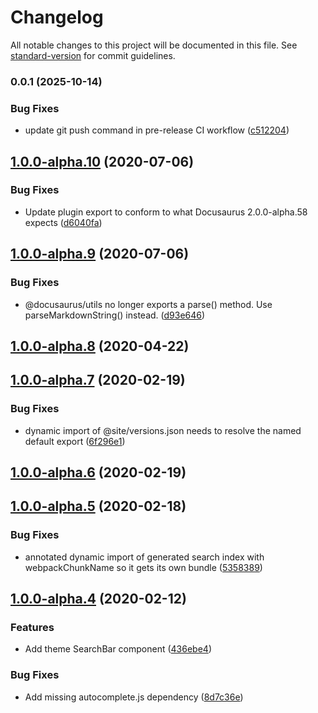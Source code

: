 # Changelog

All notable changes to this project will be documented in this file. See [standard-version](https://github.com/conventional-changelog/standard-version) for commit guidelines.

### 0.0.1 (2025-10-14)


### Bug Fixes

* update git push command in pre-release CI workflow ([c512204](https://github.com/mikemimik/docusaurus-plugin-lunr/commit/c51220469bbe7d2f0f88ce181a0ade24b9334afe))

## [1.0.0-alpha.10](https://github.com/daldridge/docusaurus-plugin-lunr/compare/v1.0.0-alpha.9...v1.0.0-alpha.10) (2020-07-06)

### Bug Fixes

- Update plugin export to conform to what Docusaurus 2.0.0-alpha.58 expects ([d6040fa](https://github.com/daldridge/docusaurus-plugin-lunr/commit/d6040fa3c57748473c9d044b6553be648f25a6f6))

## [1.0.0-alpha.9](https://github.com/daldridge/docusaurus-plugin-lunr/compare/v1.0.0-alpha.8...v1.0.0-alpha.9) (2020-07-06)

### Bug Fixes

- @docusaurus/utils no longer exports a parse() method. Use parseMarkdownString() instead. ([d93e646](https://github.com/daldridge/docusaurus-plugin-lunr/commit/d93e646e73101ccd197e0a194ada16bc916aca9b))

## [1.0.0-alpha.8](https://github.com/daldridge/docusaurus-plugin-lunr/compare/v1.0.0-alpha.7...v1.0.0-alpha.8) (2020-04-22)

## [1.0.0-alpha.7](https://github.com/daldridge/docusaurus-plugin-lunr/compare/v1.0.0-alpha.6...v1.0.0-alpha.7) (2020-02-19)

### Bug Fixes

- dynamic import of @site/versions.json needs to resolve the named default export ([6f296e1](https://github.com/daldridge/docusaurus-plugin-lunr/commit/6f296e196cd1a2e2a164c16330163d4a7d905058))

## [1.0.0-alpha.6](https://github.com/daldridge/docusaurus-plugin-lunr/compare/v1.0.0-alpha.5...v1.0.0-alpha.6) (2020-02-19)

## [1.0.0-alpha.5](https://github.com/daldridge/docusaurus-plugin-lunr/compare/v1.0.0-alpha.4...v1.0.0-alpha.5) (2020-02-18)

### Bug Fixes

- annotated dynamic import of generated search index with webpackChunkName so it gets its own bundle ([5358389](https://github.com/daldridge/docusaurus-plugin-lunr/commit/5358389dffbd400c9e5426631dc2d2ea4ca7dee3))

## [1.0.0-alpha.4](https://github.com/daldridge/docusaurus-plugin-lunr/compare/v1.0.0-alpha.2...v1.0.0-alpha.4) (2020-02-12)

### Features

- Add theme SearchBar component ([436ebe4](https://github.com/daldridge/docusaurus-plugin-lunr/commit/436ebe42f073eb57ac80ff6fa30896841c6b4fd6))

### Bug Fixes

- Add missing autocomplete.js dependency ([8d7c36e](https://github.com/daldridge/docusaurus-plugin-lunr/commit/8d7c36e4f2cf71b22eeb5685721fa838100c2614))
